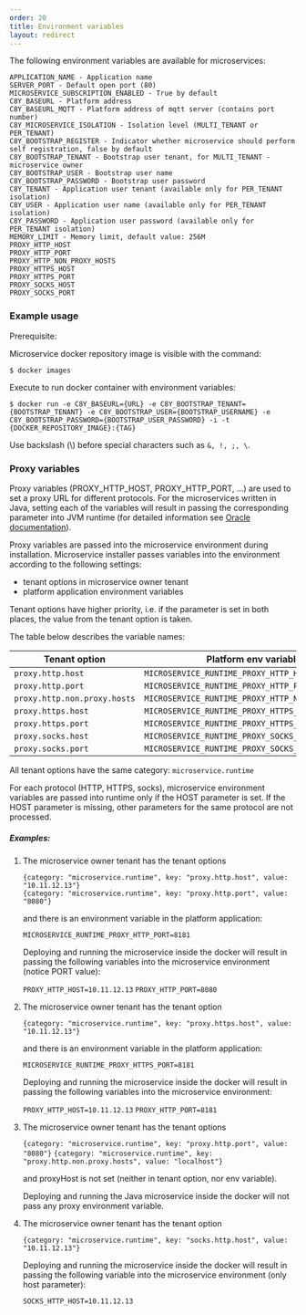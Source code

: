 ```yaml
---
order: 20
title: Environment variables
layout: redirect
---
```


The following environment variables are available for microservices:

    APPLICATION_NAME - Application name
    SERVER_PORT - Default open port (80)
    MICROSERVICE_SUBSCRIPTION_ENABLED - True by default
    C8Y_BASEURL - Platform address
    C8Y_BASEURL_MQTT - Platform address of mqtt server (contains port number)
    C8Y_MICROSERVICE_ISOLATION - Isolation level (MULTI_TENANT or PER_TENANT)
    C8Y_BOOTSTRAP_REGISTER - Indicator whether microservice should perform self registration, false by default 
    C8Y_BOOTSTRAP_TENANT - Bootstrap user tenant, for MULTI_TENANT - microservice owner
    C8Y_BOOTSTRAP_USER - Bootstrap user name
    C8Y_BOOTSTRAP_PASSWORD - Bootstrap user password
    C8Y_TENANT - Application user tenant (available only for PER_TENANT isolation)
    C8Y_USER - Application user name (available only for PER_TENANT isolation)
    C8Y_PASSWORD - Application user password (available only for PER_TENANT isolation)
    MEMORY_LIMIT - Memory limit, default value: 256M
    PROXY_HTTP_HOST 
    PROXY_HTTP_PORT
    PROXY_HTTP_NON_PROXY_HOSTS
    PROXY_HTTPS_HOST
    PROXY_HTTPS_PORT
    PROXY_SOCKS_HOST
    PROXY_SOCKS_PORT

### Example usage

Prerequisite:

Microservice docker repository image is visible with the command:

    $ docker images 

Execute to run docker container with environment variables:

    $ docker run -e C8Y_BASEURL={URL} -e C8Y_BOOTSTRAP_TENANT={BOOTSTRAP_TENANT} -e C8Y_BOOTSTRAP_USER={BOOTSTRAP_USERNAME} -e C8Y_BOOTSTRAP_PASSWORD={BOOTSTRAP_USER_PASSWORD} -i -t {DOCKER_REPOSITORY_IMAGE}:{TAG}

Use backslash (\\) before special characters such as `&, !, ;, \`. 

### Proxy variables

Proxy variables (PROXY_HTTP_HOST, PROXY_HTTP_PORT, ...) are used to set a proxy URL for different protocols. For the microservices written in Java, setting each of the variables will result in passing the corresponding parameter into JVM runtime (for detailed information see [Oracle documentation](https://docs.oracle.com/javase/8/docs/technotes/guides/net/proxies.html)).

Proxy variables are passed into the microservice environment during installation. Microservice installer passes variables into the environment according to the following settings:

 - tenant options in microservice owner tenant
 - platform application environment variables
 
Tenant options have higher priority, i.e. if the parameter is set in both places, the value from the tenant option is taken.
 
The table below describes the variable names:

| Tenant option                | Platform env variable                            | Microservice env variable   |                               
|------------------------------|--------------------------------------------------|-----------------------------|
| `proxy.http.host`            | `MICROSERVICE_RUNTIME_PROXY_HTTP_HOST`           | `PROXY_HTTP_HOST`           |
| `proxy.http.port`            | `MICROSERVICE_RUNTIME_PROXY_HTTP_PORT`           | `PROXY_HTTP_PORT`           |
| `proxy.http.non.proxy.hosts` | `MICROSERVICE_RUNTIME_PROXY_HTTP_NON_PROXY_HOSTS`| `PROXY_HTTP_NON_PROXY_HOSTS`|
| `proxy.https.host`           | `MICROSERVICE_RUNTIME_PROXY_HTTPS_HOST`          | `PROXY_HTTPS_HOST`          |
| `proxy.https.port`           | `MICROSERVICE_RUNTIME_PROXY_HTTPS_PORT`          | `PROXY_HTTPS_PORT`          |
| `proxy.socks.host`           | `MICROSERVICE_RUNTIME_PROXY_SOCKS_HOST`          | `PROXY_SOCKS_HOST`          |
| `proxy.socks.port`           | `MICROSERVICE_RUNTIME_PROXY_SOCKS_PORT`          | `PROXY_SOCKS_PORT`          |

All tenant options have the same category: `microservice.runtime`
 
For each protocol (HTTP, HTTPS, socks), microservice environment variables are passed into runtime only if the HOST parameter is set. If the HOST parameter is missing, other parameters for the same protocol are not processed. 
  
##### Examples:

1. The microservice owner tenant has the tenant options

     `{category: "microservice.runtime", key: "proxy.http.host", value: "10.11.12.13"}`    
     `{category: "microservice.runtime", key: "proxy.http.port", value: "8080"}`

   and there is an environment variable in the platform application:

     `MICROSERVICE_RUNTIME_PROXY_HTTP_PORT=8181`
 
   Deploying and running the microservice inside the docker will result in passing the following variables into the microservice environment (notice PORT value):
     
     `PROXY_HTTP_HOST=10.11.12.13` 
     `PROXY_HTTP_PORT=8080`    
      
2. The microservice owner tenant has the tenant option
      
     `{category: "microservice.runtime", key: "proxy.https.host", value: "10.11.12.13"}`

   and there is an environment variable in the platform application:

     `MICROSERVICE_RUNTIME_PROXY_HTTPS_PORT=8181`
       
   Deploying and running the microservice inside the docker will result in passing the following variables into the microservice environment:
        
     `PROXY_HTTP_HOST=10.11.12.13` 
     `PROXY_HTTP_PORT=8181`        
      
3. The microservice owner tenant has the tenant options
      
     `{category: "microservice.runtime", key: "proxy.http.port", value: "8080"}` 
     `{category: "microservice.runtime", key: "proxy.http.non.proxy.hosts", value: "localhost"}`

   and proxyHost is not set (neither in tenant option, nor env variable).
       
   Deploying and running the Java microservice inside the docker will not pass any proxy environment variable.
       
            
4. The microservice owner tenant has the tenant option
      
     `{category: "microservice.runtime", key: "socks.http.host", value: "10.11.12.13"}`            
     
   Deploying and running the microservice inside the docker will result in passing the following variable into the microservice environment (only host parameter):
             
     `SOCKS_HTTP_HOST=10.11.12.13`